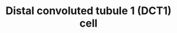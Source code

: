 ---
annotations:
- id: CL:0000627
  parent: transporting cell
  type: Cell Type Ontology
  value: transporting cell
- id: PW:0000103
  parent: regulatory pathway
  type: Pathway Ontology
  value: transport pathway
- id: CL:1001106
  parent: animal cell
  type: Cell Type Ontology
  value: kidney loop of Henle thick ascending limb epithelial cell
- id: PW:0000004
  parent: regulatory pathway
  type: Pathway Ontology
  value: regulatory pathway
- id: DOID:445
  parent: genetic disease
  type: Disease Ontology
  value: Bartter disease
- id: CL:1000849
  parent: animal cell
  type: Cell Type Ontology
  value: kidney distal convoluted tubule epithelial cell
- id: CL:0002518
  parent: animal cell
  type: Cell Type Ontology
  value: kidney epithelial cell
authors:
- AgustinGV
- MaintBot
- Egonw
- Fehrhart
- Eweitz
- Finterly
citedin: ''
communities:
- Renal_Genomics
description: 'The major function of the distal convoluted tubule 1 cell (DCT1 cell)
  in the kidney is to maintain proper iron, solute and water homeostasis. The cells
  are polarized and located in the nephron duct where they have unique transport functions
  which are maintained by specialized K⁺, Na⁺, and Cl⁻ channels in the proximal or
  distal part of the cell. '
last-edited: 2025-06-30
ndex: null
organisms:
- Mus musculus
redirect_from:
- /index.php/Pathway:WP4183
- /instance/WP4183
- /instance/WP4183_r139690
revision: r139690
schema-jsonld:
- '@context': https://schema.org/
  '@id': https://wikipathways.github.io/pathways/WP4183.html
  '@type': Dataset
  creator:
    '@type': Organization
    name: WikiPathways
  description: 'The major function of the distal convoluted tubule 1 cell (DCT1 cell)
    in the kidney is to maintain proper iron, solute and water homeostasis. The cells
    are polarized and located in the nephron duct where they have unique transport
    functions which are maintained by specialized K⁺, Na⁺, and Cl⁻ channels in the
    proximal or distal part of the cell. '
  keywords:
  - CLC-K2
  - Cab39
  - Cl⁻
  - KS-WNK1
  - K⁺
  - NCC
  - Na⁺
  - SPAK
  - WNK1
  - WNK4
  - kir4.1
  - kir5.1
  license: CC0
  name: Distal convoluted tubule 1 (DCT1) cell
seo: CreativeWork
title: Distal convoluted tubule 1 (DCT1) cell
wpid: WP4183
---